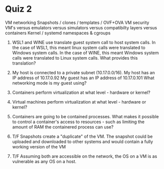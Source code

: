 # Quiz 2
VM networking
Snapshots / clones / templates / OVF+OVA
VM security
VM's versus emulators versus simulators versus compatibilty layers versus containers
Kernel / systemd 
namespaces & cgroups

1. WSL1 and WINE use translate guest system call to host system calls.  In the case of WSL1, this meant linux system calls were translated to Windows system calls.  In the case of WINE, this meant Windows system calls were translated to Linux system calls.  What provides this translation?

2. My host is connected to a private subnet (10.17.0.0/16).  My host has an IP address of 10.17.0.92  My guest has an IP address of 10.17.0.101  What networking mode is my guest using?

3. Containers perform virtualization at what level - hardware or kernel?

4. Virtual machines perform virtualization at what level - hardware or kernel?

5. Containers are going to be contained processes.  What makes it possible to control a container's access to resources - such as limiting the amount of RAM the containered process can use?

6. T/F Snapshots create a "duplicate" of the VM.  The snapshot could be uploaded and downloaded to other systems and would contain a fully working version of the VM

7. T/F Assuming both are accessible on the  network, the OS on a VM is as vulnerable as any OS on a host.